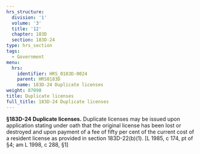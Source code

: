 ```yaml
---
hrs_structure:
  division: '1'
  volume: '3'
  title: '12'
  chapter: 183D
  section: 183D-24
type: hrs_section
tags:
  - Government
menu:
  hrs:
    identifier: HRS_0183D-0024
    parent: HRS0183D
    name: 183D-24 Duplicate licenses
weight: 87090
title: Duplicate licenses
full_title: 183D-24 Duplicate licenses
---
```

**§183D-24 Duplicate licenses.** Duplicate licenses may be issued upon application stating under oath that the original license has been lost or destroyed and upon payment of a fee of fifty per cent of the current cost of a resident license as provided in section 183D-22(b)(1). [L 1985, c 174, pt of §4; am L 1998, c 288, §1]